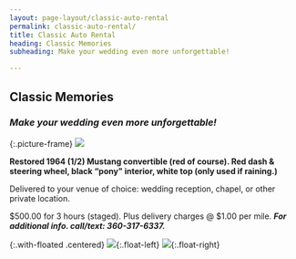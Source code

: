 ```yaml
---
layout: page-layout/classic-auto-rental
permalink: classic-auto-rental/
title: Classic Auto Rental
heading: Classic Memories
subheading: Make your wedding even more unforgettable!

---
```

## Classic Memories

### _Make your wedding even more unforgettable!_

{:.picture-frame}
![]({{site.baseurl}}/uploads/Mustang_wedding_photo.jpg)

**Restored 1964 (1/2) Mustang convertible (red of course). Red dash & steering wheel, black “pony" interior, white top (only used if raining.)**

Delivered to your venue of choice: wedding reception, chapel, or other private location.

$500.00 for 3 hours (staged). Plus delivery charges @ $1.00 per mile. **_For additional info. call/text: 360-317-6337._**

{:.with-floated .centered}
![]({{site.baseurl}}/uploads/Mustang-photo-interior.jpg){:.float-left}
![]({{site.baseurl}}/uploads/classic-rental-duetto.jpg){:.float-right}